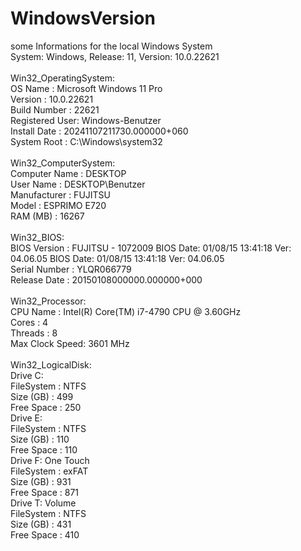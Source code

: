 # WindowsVersion
some Informations for the local Windows System
<br>
System: Windows, Release: 11, Version: 10.0.22621<br>
<br>
Win32_OperatingSystem:<br>
  OS Name        : Microsoft Windows 11 Pro<br>
  Version        : 10.0.22621<br>
  Build Number   : 22621<br>
  Registered User: Windows-Benutzer<br>
  Install Date   : 20241107211730.000000+060<br>
  System Root    : C:\Windows\system32<br>
<br>
Win32_ComputerSystem:<br>
  Computer Name  : DESKTOP<br>
  User Name      : DESKTOP\Benutzer<br>
  Manufacturer   : FUJITSU<br>
  Model          : ESPRIMO E720<br>
  RAM (MB)       : 16267<br>
<br>
Win32_BIOS:<br>
  BIOS Version   : FUJITSU - 1072009 BIOS Date: 01/08/15 13:41:18 Ver: 04.06.05 BIOS Date: 01/08/15 13:41:18 Ver: 04.06.05<br>
  Serial Number  : YLQR066779<br>
  Release Date   : 20150108000000.000000+000<br>
<br>
Win32_Processor:<br>
  CPU Name       : Intel(R) Core(TM) i7-4790 CPU @ 3.60GHz<br>
  Cores          : 4<br>
  Threads        : 8<br>
  Max Clock Speed: 3601 MHz<br>
<br>
Win32_LogicalDisk:<br>
  Drive C:<br>
    FileSystem   : NTFS<br>
    Size (GB)    : 499<br>
    Free Space   : 250<br>
  Drive E:<br>
    FileSystem   : NTFS<br>
    Size (GB)    : 110<br>
    Free Space   : 110<br>
  Drive F: One Touch<br>
    FileSystem   : exFAT<br>
    Size (GB)    : 931<br>
    Free Space   : 871<br>
  Drive T: Volume<br>
    FileSystem   : NTFS<br>
    Size (GB)    : 431<br>
    Free Space   : 410<br>
